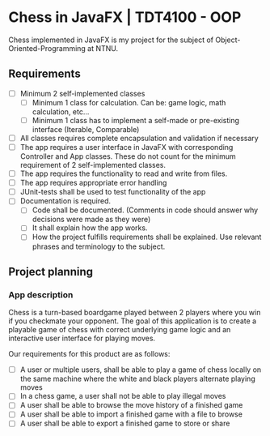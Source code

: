 # Chess in JavaFX | TDT4100 - OOP

Chess implemented in JavaFX is my project for the subject of Object-Oriented-Programming at NTNU.

## Requirements

- [ ] Minimum 2 self-implemented classes
  - [ ] Minimum 1 class for calculation. Can be: game logic, math calculation, etc...
  - [ ] Minimum 1 class has to implement a self-made or pre-existing interface (Iterable, Comparable)
- [ ] All classes requires complete encapsulation and validation if necessary
- [ ] The app requires a user interface in JavaFX with corresponding Controller and App classes. These do not count for the minimum requirement of 2 self-implemented classes.
- [ ] The app requires the functionality to read and write from files.
- [ ] The app requires appropriate error handling
- [ ] JUnit-tests shall be used to test functionality of the app
- [ ] Documentation is required.
  - [ ] Code shall be documented. (Comments in code should answer why decisions were made as they were)
  - [ ] It shall explain how the app works.
  - [ ] How the project fulfills requirements shall be explained. Use relevant phrases and terminology to the subject.

## Project planning

### App description

Chess is a turn-based boardgame played between 2 players where you win if you checkmate your opponent.
The goal of this application is to create a playable game of chess with correct underlying game logic and an interactive user interface for playing moves.

Our requirements for this product are as follows:

- [ ] A user or multiple users, shall be able to play a game of chess locally on the same machine where the white and black players alternate playing moves
- [ ] In a chess game, a user shall not be able to play illegal moves
- [ ] A user shall be able to browse the move history of a finished game
- [ ] A user shall be able to import a finished game with a file to browse
- [ ] A user shall be able to export a finished game to store or share
